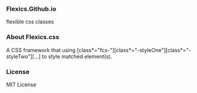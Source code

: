 ### Flexics.Github.io
flexible css classes

### About Flexics.css

A CSS framework that using [class*="fcs-"][class*="-styleOne"][class*="-styleTwo"][...] to style matched element(s).

### License

MIT License
